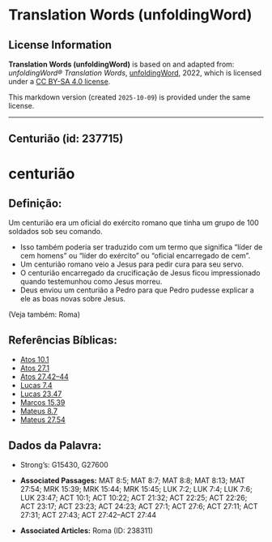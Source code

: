 # Translation Words (unfoldingWord)

## License Information

**Translation Words (unfoldingWord)** is based on and adapted from: _unfoldingWord® Translation Words_, [unfoldingWord](https://unfoldingword.org/utw), 2022, which is licensed under a [CC BY-SA 4.0 license](https://creativecommons.org/licenses/by-sa/4.0/legalcode.en).

This markdown version (created `2025-10-09`) is provided under the same license.



--------------------------------

## Centurião (id: 237715)

centurião
=========

Definição:
----------

Um centurião era um oficial do exército romano que tinha um grupo de 100 soldados sob seu comando.

* Isso também poderia ser traduzido com um termo que significa “líder de cem homens” ou “líder do exército” ou “oficial encarregado de cem”.
* Um centurião romano veio a Jesus para pedir cura para seu servo.
* O centurião encarregado da crucificação de Jesus ficou impressionado quando testemunhou como Jesus morreu.
* Deus enviou um centurião a Pedro para que Pedro pudesse explicar a ele as boas novas sobre Jesus.

(Veja também: Roma)

Referências Bíblicas:
---------------------

* [Atos 10\.1](https://ref.ly/Acts10:1)
* [Atos 27\.1](https://ref.ly/Acts27:1)
* [Atos 27\.42–44](https://ref.ly/Acts27:42-Acts27:44)
* [Lucas 7\.4](https://ref.ly/Luke7:4)
* [Lucas 23\.47](https://ref.ly/Luke23:47)
* [Marcos 15\.39](https://ref.ly/Mark15:39)
* [Mateus 8\.7](https://ref.ly/Matt8:7)
* [Mateus 27\.54](https://ref.ly/Matt27:54)

Dados da Palavra:
-----------------

* Strong’s: G15430, G27600

* **Associated Passages:** MAT 8:5; MAT 8:7; MAT 8:8; MAT 8:13; MAT 27:54; MRK 15:39; MRK 15:44; MRK 15:45; LUK 7:2; LUK 7:4; LUK 7:6; LUK 23:47; ACT 10:1; ACT 10:22; ACT 21:32; ACT 22:25; ACT 22:26; ACT 23:17; ACT 23:23; ACT 24:23; ACT 27:1; ACT 27:6; ACT 27:11; ACT 27:31; ACT 27:43; ACT 27:42–ACT 27:44
* **Associated Articles:** Roma (ID: 238311)

